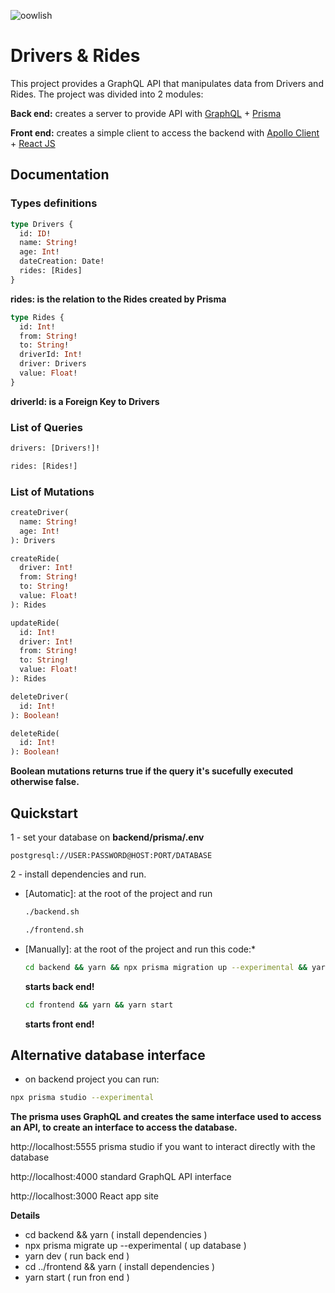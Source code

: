 ![oowlish](https://www.oowlish.com/wp-content/uploads/2017/10/header-logo-dark.png)

# Drivers & Rides
This project provides a GraphQL API that manipulates data from Drivers and Rides. The project was divided into 2 modules:

**Back end:** creates a server to provide API with [GraphQL](https://graphql.org/) + [Prisma](https://github.com/prisma/prisma)

**Front end:** creates a simple client to access the backend with [Apollo Client](https://github.com/apollographql/apollo-client/) + [React JS](https://reactjs.org/)

## Documentation
### Types definitions

```graphql
type Drivers {
  id: ID!
  name: String!
  age: Int!
  dateCreation: Date!
  rides: [Rides]
} 
```
 **rides: is the relation to the Rides created by Prisma**

```graphql
type Rides {
  id: Int!
  from: String!
  to: String!
  driverId: Int!
  driver: Drivers
  value: Float!
}
```
 **driverId: is a Foreign Key to Drivers**

### List of Queries
```graphql
drivers: [Drivers!]!
```

```graphql
rides: [Rides!]
```

### List of Mutations

```graphql
createDriver(
  name: String!
  age: Int!
): Drivers
```

```graphql
createRide(
  driver: Int!
  from: String!
  to: String!
  value: Float!
): Rides
```

```graphql
updateRide(
  id: Int!
  driver: Int!
  from: String!
  to: String!
  value: Float!
): Rides
```

```graphql
deleteDriver(
  id: Int!
): Boolean!
```

```graphql
deleteRide(
  id: Int!
): Boolean!
```

**Boolean mutations returns true if the query it's sucefully executed otherwise false.**

## Quickstart

1 - set your database on **backend/prisma/.env**

```prisma
postgresql://USER:PASSWORD@HOST:PORT/DATABASE
```
2 - install dependencies and run.

* [Automatic]: at the root of the project and run
  ```sh
  ./backend.sh
  ```

  ```sh
  ./frontend.sh
  ```

* [Manually]: at the root of the project and run this code:*
  ```sh
  cd backend && yarn && npx prisma migration up --experimental && yarn dev
  ```
  **starts back end!**

  ```sh
  cd frontend && yarn && yarn start
  ``` 
  **starts front end!**
  
## Alternative database interface
  * on backend project you can run:
  ```sh
  npx prisma studio --experimental
  ```
  **The prisma uses GraphQL and creates the same interface used to access an API, to create an interface to access the database.**

  http://localhost:5555
  prisma studio if you want to interact directly with the database

  http://localhost:4000
  standard GraphQL API interface 
  
  http://localhost:3000 
  React app site

  **Details**
  * cd backend && yarn ( install dependencies )
  * npx prisma migrate up --experimental ( up database )
  * yarn dev ( run back end )
  * cd ../frontend && yarn ( install dependencies )
  * yarn start ( run fron end )
  
